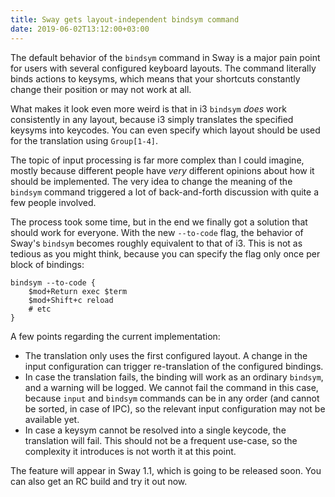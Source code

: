 ```yaml
---
title: Sway gets layout-independent bindsym command
date: 2019-06-02T13:12:00+03:00
---
```

The default behavior of the `bindsym` command in Sway is a major pain point for users with several configured keyboard layouts. The command literally binds actions to keysyms, which means that your shortcuts constantly change their position or may not work at all.

<!--more-->

What makes it look even more weird is that in i3 `bindsym` _does_ work consistently in any layout, because i3 simply translates the specified keysyms into keycodes. You can even specify which layout should be used for the translation using `Group[1-4]`.

The topic of input processing is far more complex than I could imagine, mostly because different people have _very_ different opinions about how it should be implemented. The very idea to change the meaning of the `bindsym` command triggered a lot of back-and-forth discussion with quite a few people involved.

The process took some time, but in the end we finally got a solution that should work for everyone. With the new `--to-code` flag, the behavior of Sway's `bindsym` becomes roughly equivalent to that of i3. This is not as tedious as you might think, because you can specify the flag only once per block of bindings:
```
bindsym --to-code {
    $mod+Return exec $term
    $mod+Shift+c reload
    # etc
}
```

A few points regarding the current implementation:
* The translation only uses the first configured layout. A change in the input configuration can trigger re-translation of the configured bindings.
* In case the translation fails, the binding will work as an ordinary `bindsym`, and a warning will be logged. We cannot fail the command in this case, because `input` and `bindsym` commands can be in any order (and cannot be sorted, in case of IPC), so the relevant input configuration may not be available yet.
* In case a keysym cannot be resolved into a single keycode, the translation will fail. This should not be a frequent use-case, so the complexity it introduces is not worth it at this point.

The feature will appear in Sway 1.1, which is going to be released soon. You can also get an RC build and try it out now.
